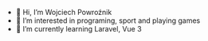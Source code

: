- 👋 Hi, I’m Wojciech Powroźnik
- 👀 I’m interested in programing, sport and playing games
- 🌱 I’m currently learning Laravel, Vue 3

<!---
wpowroznik/wpowroznik is a ✨ special ✨ repository because its `README.md` (this file) appears on your GitHub profile.
You can click the Preview link to take a look at your changes.
--->
